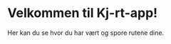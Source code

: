 <!DOCTYPE html>
<html lang="no">
<head>
  <meta charset="UTF-8">
  <meta name="viewport" content="width=device-width, initial-scale=1.0">
  <title>Kj-rt-app</title>
</head>
<body>
  <h1>Velkommen til Kj-rt-app!</h1>
  <p>Her kan du se hvor du har vært og spore rutene dine.</p>
</body>
</html>